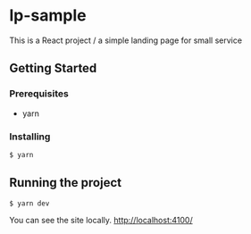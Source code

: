 # lp-sample
This is a React project / a simple landing page for small service

## Getting Started

### Prerequisites

- yarn

### Installing

```bash
$ yarn
```

## Running the project

```bash 
$ yarn dev
```

You can see the site locally. [http://localhost:4100/](http://localhost:4100/)  
